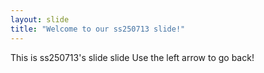 ```yaml
---
layout: slide
title: "Welcome to our ss250713 slide!"
---
```

This is ss250713's slide slide
Use the left arrow to go back!